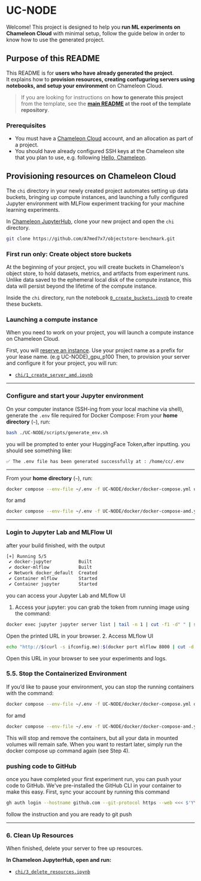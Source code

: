 # UC-NODE

Welcome! This project is designed to help you **run ML experiments on Chameleon Cloud** with minimal setup, follow the guide below in order to know how to use the generated project. 

## Purpose of this README

This README is for **users who have already generated the project**.  
It explains how to **provision resources, creating confuguring servers using notebooks, and setup your environment** on Chameleon Cloud.  

> If you are looking for instructions on **how to generate this project** from the template, see the **[main README](https://github.com/A7med7x7/ReproGen/blob/dev/README.md) at the root of the template repository**.

### Prerequisites

- You must have a [Chameleon Cloud](https://chameleoncloud.org) account, and an allocation as part of a project. 
- You should have already configured SSH keys at the Chameleon site that you plan to use, e.g. following [Hello, Chameleon](https://teaching-on-testbeds.github.io/hello-chameleon/).


## Provisioning resources on Chameleon Cloud

The `chi` directory in your newly created project automates setting up data buckets, bringing up compute instances, and launching a fully configured Jupyter environment with MLFlow experiment tracking for your machine learning experiments.

In [Chameleon JupyterHub](https://jupyter.chameleoncloud.org/hub/), clone your new project and open the `chi` directory.

```sh 
git clone https://github.com/A7med7x7/objectstore-benchmark.git
```

### First run only: Create object store buckets

At the beginning of your project, you will create buckets in Chameleon's object store, to hold datasets, metrics, and artifacts from experiment runs. Unlike data saved to the ephemeral local disk of the compute instance, this data will persist beyond the lifetime of the compute instance.

Inside the `chi` directory, run the notebook [`0_create_buckets.ipynb`](chi/0_create_buckets.ipynb) to create these buckets.

### Launching a compute instance

When you need to work on your project, you will launch a compute instance on Chameleon Cloud.

First, you will [reserve an instance](https://chameleoncloud.readthedocs.io/en/latest/technical/reservations/gui_reservations.html). Use your project name as a prefix for your lease name.
(e.g UC-NODE)_gpu_p100
Then, to provision your server and configure it for your project, you will run:






- [`chi/1_create_server_amd.ipynb`](chi/1_create_server_amd.ipynb)






---

### Configure and start your Jupyter environment

On your computer instance (SSH-ing from your local machine via shell), generate the `.env` file required for Docker Compose:
From your **home directory** (`~`), run:

```sh
bash ./UC-NODE/scripts/generate_env.sh
```

you will be prompted to enter your HuggingFace Token,after inputting.
you should see something like:

`✅ The .env file has been generated successfully at : /home/cc/.env`

---

From your **home directory** (`~`), run:

```sh
docker compose --env-file ~/.env -f UC-NODE/docker/docker-compose.yml up -d --build
```



for amd 
```sh
docker compose --env-file ~/.env -f UC-NODE/docker/docker-compose-amd.yml up -d --build
```

---

### Login to Jupyter Lab and MLFlow UI

after your build finished, with the output 

```sh
[+] Running 5/5
 ✔ docker-jupyter          Built                                                                                                             
 ✔ docker-mlflow           Built                                                                                                             
 ✔ Network docker_default  Created                                                                                                           
 ✔ Container mlflow        Started                                                                                                     
 ✔ Container jupyter       Started        
 ```

you can access your Jupyter Lab and MLflow UI 
1. Access your jupyter: you can grab the token from running image using the command:

```sh
docker exec jupyter jupyter server list | tail -n 1 | cut -f1 -d" " | sed "s/localhost/$(curl -s ifconfig.me)/"
```

Open the printed URL in your browser.
2. Access MLflow UI 

```sh
echo "http://$(curl -s ifconfig.me):$(docker port mlflow 8000 | cut -d':' -f2)"

```
Open this URL in your browser to see your experiments and logs.

### 5.5. Stop the Containerized Environment

If you’d like to pause your environment, you can stop the running containers with the command:

```sh
docker compose --env-file ~/.env -f UC-NODE/docker/docker-compose.yml down
```



for amd 
```sh
docker compose --env-file ~/.env -f UC-NODE/docker/docker-compose-amd.yml down
```


This will stop and remove the containers, but all your data in mounted volumes will remain safe.
When you want to restart later, simply run the docker compose up command again (see Step 4).

### pushing code to GitHub 
once you have completed your first experiment run, you can push your code to GitHub. We've pre-installed the GitHub CLI in your container to make this easy.
First, sync your account by running this command
```sh
gh auth login --hostname github.com --git-protocol https --web <<< $'Y\n'
```
follow the instruction and you are ready to git push

---

### 6. Clean Up Resources

When finished, delete your server to free up resources.

**In Chameleon JupyterHub, open and run:**

- [`chi/3_delete_resources.ipynb`](chi/3_delete_resources.ipynb)